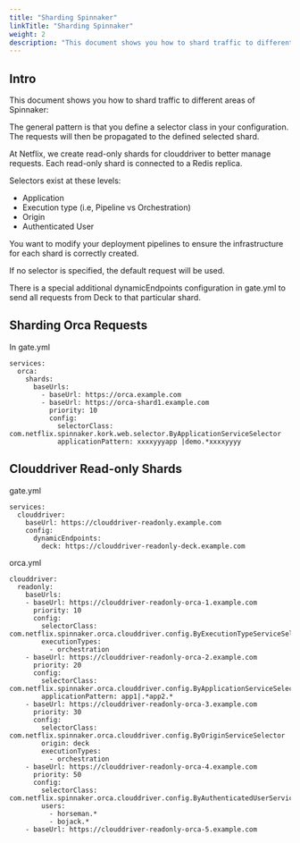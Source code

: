 ```yaml
---
title: "Sharding Spinnaker"
linkTitle: "Sharding Spinnaker"
weight: 2
description: "This document shows you how to shard traffic to different areas of Spinnaker. A service may need to be sharded when it's no longer performant to serve all queries with a single instance of Orca or Clouddriver."
---
```


## Intro

This document shows you how to shard traffic to different areas of Spinnaker:

The general pattern is that you define a selector class in your configuration. The requests will then be propagated to the defined selected shard.

At Netflix, we create read-only shards for clouddriver to better manage requests. Each read-only shard is connected to a Redis replica.

Selectors exist at these levels:

* Application
* Execution type (i.e, Pipeline vs Orchestration)
* Origin
* Authenticated User

You want to modify your deployment pipelines to ensure the infrastructure for each shard is correctly created.

If no selector is specified, the default request will be used.

There is a special additional dynamicEndpoints configuration in gate.yml to send all requests from Deck to that particular shard.

## Sharding Orca Requests

In gate.yml

```
services:
  orca:
    shards:
      baseUrls:
        - baseUrl: https://orca.example.com
        - baseUrl: https://orca-shard1.example.com
          priority: 10
          config:
            selectorClass: com.netflix.spinnaker.kork.web.selector.ByApplicationServiceSelector
            applicationPattern: xxxxyyyapp |demo.*xxxxyyyy
```

## Clouddriver Read-only Shards

gate.yml

```
services:
  clouddriver:
    baseUrl: https://clouddriver-readonly.example.com
    config:
      dynamicEndpoints:
        deck: https://clouddriver-readonly-deck.example.com
```

orca.yml

```
clouddriver:
  readonly:
    baseUrls:
    - baseUrl: https://clouddriver-readonly-orca-1.example.com
      priority: 10
      config:
        selectorClass: com.netflix.spinnaker.orca.clouddriver.config.ByExecutionTypeServiceSelector
        executionTypes:
          - orchestration
    - baseUrl: https://clouddriver-readonly-orca-2.example.com
      priority: 20
      config:
        selectorClass: com.netflix.spinnaker.orca.clouddriver.config.ByApplicationServiceSelector
        applicationPattern: app1|.*app2.*
    - baseUrl: https://clouddriver-readonly-orca-3.example.com
      priority: 30
      config:
        selectorClass: com.netflix.spinnaker.orca.clouddriver.config.ByOriginServiceSelector
        origin: deck
        executionTypes:
          - orchestration
    - baseUrl: https://clouddriver-readonly-orca-4.example.com
      priority: 50
      config:
        selectorClass: com.netflix.spinnaker.orca.clouddriver.config.ByAuthenticatedUserServiceSelector
        users:
          - horseman.*
          - bojack.*
    - baseUrl: https://clouddriver-readonly-orca-5.example.com
```
